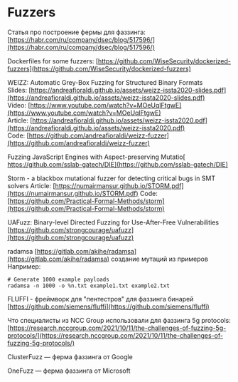 # Fuzzers

Статья про построение фермы для фаззинга: [https://habr.com/ru/company/dsec/blog/517596/](https://habr.com/ru/company/dsec/blog/517596/)

Dockerfiles for some fuzzers: [https://github.com/WiseSecurity/dockerized-fuzzers](https://github.com/WiseSecurity/dockerized-fuzzers)

WEIZZ: Automatic Grey-Box Fuzzing for Structured Binary Formats\
Slides: [https://andreafioraldi.github.io/assets/weizz-issta2020-slides.pdf](https://andreafioraldi.github.io/assets/weizz-issta2020-slides.pdf) \
Video: [https://www.youtube.com/watch?v=MOeUqlFtgwE](https://www.youtube.com/watch?v=MOeUqlFtgwE) \
Article: [https://andreafioraldi.github.io/assets/weizz-issta2020.pdf](https://andreafioraldi.github.io/assets/weizz-issta2020.pdf) \
Code: [https://github.com/andreafioraldi/weizz-fuzzer](https://github.com/andreafioraldi/weizz-fuzzer)

Fuzzing JavaScript Engines with Aspect-preserving Mutatio[ https://github.com/sslab-gatech/DIE](https://github.com/sslab-gatech/DIE)

Storm - a blackbox mutational fuzzer for detecting critical bugs in SMT solvers Article: [https://numairmansur.github.io/STORM.pdf](https://numairmansur.github.io/STORM.pdf) Code: [https://github.com/Practical-Formal-Methods/storm](https://github.com/Practical-Formal-Methods/storm)

UAFuzz: Binary-level Directed Fuzzing for Use-After-Free Vulnerabilities [https://github.com/strongcourage/uafuzz](https://github.com/strongcourage/uafuzz)

radamsa [https://gitlab.com/akihe/radamsa](https://gitlab.com/akihe/radamsa) создание мутаций из примеров\
Например:&#x20;

```
# Generate 1000 example payloads
radamsa -n 1000 -o %n.txt example1.txt example2.txt
```

FLUFFI - фреймворк для "пентестров" для фаззинга бинарей [https://github.com/siemens/fluffi](https://github.com/siemens/fluffi)

Что специалисты из NCC Group использовали для фаззинга 5g protocols: [https://research.nccgroup.com/2021/10/11/the-challenges-of-fuzzing-5g-protocols/](https://research.nccgroup.com/2021/10/11/the-challenges-of-fuzzing-5g-protocols/)

ClusterFuzz — ферма фаззинга от Google

OneFuzz — ферма фаззинга от Microsoft
